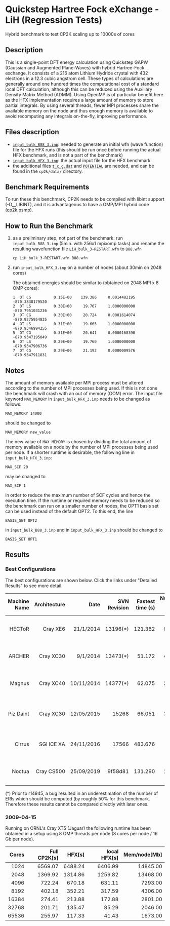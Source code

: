 # Quickstep Hartree Fock eXchange - LiH (Regression Tests)

Hybrid benchmark to test CP2K scaling up to 10000s of cores

## Description

This is a single-point DFT energy calculation using Quickstep GAPW (Gaussian and
Augmented Plane-Waves) with hybrid Hartree-Fock exchange. It consists of a 216
atom Lithium Hydride crystal with 432 electrons in a 12.3 cubic angstrom cell.
These types of calculations are generally around one hundred times the
computational cost of a standard local DFT calculation, although this can be
reduced using the Auxiliary Density Matrix Method (ADMM). Using OpenMP is of
particular benefit here as the HFX implementation requires a large amount of
memory to store partial integrals. By using several threads, fewer MPI processes
share the available memory on the node and thus enough memory is available to
avoid recomputing any integrals on-the-fly, improving performance.

## Files description

- [`input_bulk_B88_3.inp`](input_bulk_B88_3.inp): needed to generate an initial
  wfn (wave function) file for the HFX runs (this should be run once before
  running the actual HFX benchmark, and is not a part of the benchmark)
- [`input_bulk_HFX_3.inp`](input_bulk_HFX_3.inp): the actual input file for the
  HFX benchmark
- the additional files [`t_c_g.dat`](../../data/t_c_g.dat) and
  [`POTENTIAL`](../../data/POTENTIAL) are needed, and can be found in the
  `cp2k/data/` directory.

## Benchmark Requirements

To run these this benchmark, CP2K needs to be compiled with libint support
(-D\_\_LIBINT), and it is advantageous to have a OMP/MPI hybrid code (cp2k.psmp).

## How to Run the Benchmark

1. as a preliminary step, not part of the benchmark: run `input_bulk_B88_3.inp`
   (5min. with 256x1 mpixomp tasks) and rename the resulting wavefunction file
   `LiH_bulk_3-RESTART.wfn` to `B88.wfn`

   ```shell
   cp LiH_bulk_3-RESTART.wfn B88.wfn
   ```

1. run `input_bulk_HFX_3.inp` on a number of nodes (about 30min on 2048 cores)

   The obtained energies should be similar to (obtained on 2048 MPI x 8 OMP cores):

   ```cp2k-output
   1  OT CG          0.15E+00    139.386     0.0014482195     -870.3838179520
   2  OT LS          0.30E+00     19.767     1.0000000000     -870.7951031236
   3  OT CG          0.30E+00     20.724     0.0001614074     -870.9275954835
   4  OT LS          0.31E+00     19.665     1.0000000000     -870.9346994255
   5  OT CG          0.31E+00     20.641     0.0000168390     -870.9347195049
   6  OT LS          0.29E+00     19.760     1.0000000000     -870.9347906736
   7  OT CG          0.29E+00     21.192     0.0000009576     -870.9347911831
   ```

## Notes

The amount of memory available per MPI process must be altered according to the
number of MPI processes being used. If this is not done the benchmark will crash
with an out of memory (OOM) error. The input file keyword `MAX_MEMORY` in
`input_bulk_HFX_3.inp` needs to be changed as follows:

```cp2k-input
MAX_MEMORY 14000
```

should be changed to

```cp2k-input
MAX_MEMORY new_value
```

The new value of `MAX_MEMORY` is chosen by dividing the total amount of memory
available on a node by the number of MPI processes being used per node.
If a shorter runtime is desirable, the following line in `input_bulk_HFX_3.inp`:

```cp2k-input
MAX_SCF 20
```

may be changed to

```cp2k-input
MAX_SCF 1
```

in order to reduce the maximum number of SCF cycles and hence the execution
time. If the runtime or required memory needs to be reduced so the benchmark can
run on a smaller number of nodes, the OPT1 basis set can be used instead of the
default OPT2. To this end, the line

```cp2k-input
BASIS_SET OPT2
```

in `input_bulk_B88_3.inp` and in `input_bulk_HFX_3.inp` should be changed to

```cp2k-input
BASIS_SET OPT1
```

## Results

### Best Configurations

The best configurations are shown below. Click the links under
"Detailed Results" to see more detail.

<!-- markdownlint-disable MD013 -->

| Machine Name | Architecture |       Date | SVN Revision | Fastest time (s) | Number of cores |                  Number of threads |                                                        Detailed results |
| -----------: | -----------: | ---------: | -----------: | ---------------: | --------------: | ---------------------------------: | ----------------------------------------------------------------------: |
|       HECToR |     Cray XE6 |  21/1/2014 |    13196(\*) |          121.362 |           65536 |         8 OMP threads per MPI task |       [hector-lih-hfx](https://www.cp2k.org/performance:hector-lih-hfx) |
|       ARCHER |    Cray XC30 |   9/1/2014 |    13473(\*) |           51.172 |           49152 |         6 OMP threads per MPI task |       [archer-lih-hfx](https://www.cp2k.org/performance:archer-lih-hfx) |
|       Magnus |    Cray XC40 | 10/11/2014 |    14377(\*) |           62.075 |           24576 |         4 OMP threads per MPI task |       [magnus-lih-hfx](https://www.cp2k.org/performance:magnus-lih-hfx) |
|    Piz Daint |    Cray XC30 | 12/05/2015 |        15268 |           66.051 |           32768 | 4 OMP threads per MPI task, no GPU | [piz-daint-lih-hfx](https://www.cp2k.org/performance:piz-daint-lih-hfx) |
|       Cirrus |   SGI ICE XA | 24/11/2016 |        17566 |          483.676 |            2016 |         6 OMP threads per MPI task |       [cirrus-lih-hfx](https://www.cp2k.org/performance:cirrus-lih-hfx) |
|       Noctua |   Cray CS500 | 25/09/2019 |      9f58d81 |          131.290 |           10240 |         4 OMP threads per MPI task |       [noctua-lih-hfx](https://www.cp2k.org/performance:noctua-lih-hfx) |

<!-- markdownlint-enable MD013 -->

(\*) Prior to r14945, a bug resulted in an underestimation of the number of ERIs
which should be computed (by roughly 50% for this benchmark. Therefore these
results cannot be compared directly with later ones.

### 2009-04-15

Running on ORNL's Cray XT5 (Jaguar) the following runtime has been obtained in a
setup using 8 OMP threads per node (8 cores per node / 16 Gb per node).

| Cores | Full CP2K\[s\] | HFX\[s\] | local HFX\[s\] | Mem/node\[Mb\] |
| ----: | -------------: | -------: | -------------: | -------------: |
|  1024 |        6569.07 |  6488.24 |        6406.99 |       14845.00 |
|  2048 |        1369.92 |  1314.86 |        1259.82 |       13468.00 |
|  4096 |         722.24 |   670.18 |         631.11 |        7293.00 |
|  8192 |         402.18 |   352.21 |         317.59 |        4306.00 |
| 16384 |         274.41 |   213.88 |         172.88 |        2801.00 |
| 32768 |         201.71 |   135.47 |          85.29 |        2046.00 |
| 65536 |         255.97 |   117.33 |          41.43 |        1673.00 |
